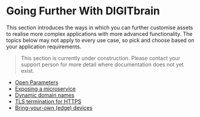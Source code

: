 # Going Further With DIGITbrain

This section introduces the ways in which you can further customise
assets to realise more complex applications with more advanced
functionality. The topics below may not apply to every use case,
so pick and choose based on your application requirements.

> This section is currently under construction. Please contact your
> support person for more detail where documentation does not yet exist.

- [Open Parameters](params)
- [Exposing a microservice](expose)
- [Dynamic domain names](domains)
- [TLS termination for HTTPS](https)
- [Bring-your-own (edge) devices](edge)